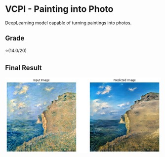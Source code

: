 # VCPI - Painting into Photo

DeepLearning model capable of turning paintings into photos.

## Grade

⭐(14.0/20)

## Final Result

<p align="center">
  <img  src="images/img.png">
</p>